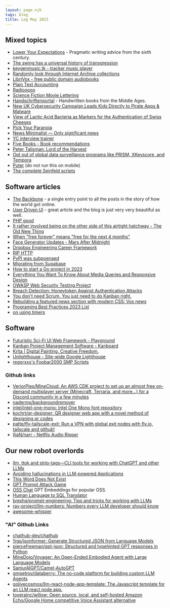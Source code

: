 ```yaml
---
layout: page.njk
tags: blog
title: Log May 2023
---
```


## Mixed topics

- [Lower Your Expectations](https://www.laphamsquarterly.org/roundtable/lower-your-expectations) - Pragmatic writing advice from the sixth century.
- [The swing has a universal history of transgression](https://aeon.co/essays/the-swing-has-a-universal-history-of-transgression)
- [keygenmusic.tk - tracker music player](https://keygenmusic.tk/)
- [Randomly look through Internet Archive collections](https://archive-stumbler.glitch.me/)
- [LibriVox - free public domain audiobooks ](https://librivox.org/)
- [Plain Text Accounting](https://plaintextaccounting.org/)
- [Radiooooo](https://radiooooo.com/)
- [Science Fiction Movie Lettering](https://reaganray.com/2020/05/12/sci-fi-movie-lettering.html)
- [Handschriftenportal](https://handschriftenportal.de/) - Handwritten books from the Middle Ages.
- [New UK Cybersecurity Campaign Leads Kids Directly to Pirate Apps & Malware](https://torrentfreak.com/new-uk-cybersecurity-campaign-leads-kids-directly-to-pirate-apps-malware-230503/)
- [View of Lactic Acid Bacteria as Markers for the Authentication of Swiss Cheeses](https://www.chimia.ch/chimia/article/view/2016_349/1089)
- [Pick Your Paranoia](https://www.pickyourparanoia.com/)
- [News Minimalist — Only significant news](https://www.newsminimalist.com/)
- [YC interview trainer](https://examples.slashml.com/yc-interview)
- [Five Books - Book recommendations](https://fivebooks.com/)
- [Peter Talisman: Lord of the Harvest](https://petertalisman.quest/)
- [Opt out of global data surveillance programs like PRISM, XKeyscore, and Tempora](https://prism-break.org/en/)
- [Puter](https://puter.com/) (do not run this on mobile)
- [The complete Seinfeld scripts](https://www.seinfeldscripts.com/seinfeld-scripts.html)

## Software articles

- [The Backbone](https://technicshistory.com/the-backbone/) - a single entry point to all the posts in the story of how the world got online.
- [User Driven UI](https://garden.bradwoods.io/notes/design/user-driven-ui) - great article and the blog is just very very beautiful as well.
- [PHP good](https://gowithphp.com/)
- [It rather involved being on the other side of this airtight hatchway - The Old New Thing](https://devblogs.microsoft.com/oldnewthing/20060508-22/?p=31283)
- [When "free forever" means "free for the next 4 months"](https://blog.zulip.com/2023/05/04/when-free-forever-is-4-months/)
- [Face Generator Updates - Mars After Midnight](https://dukope.itch.io/mars-after-midnight/devlog/532640/face-generator-updates)
- [Dropbox Engineering Career Framework](https://dropbox.github.io/dbx-career-framework/overview.html)
- [RIP HTTP](http://http.rip/)
- [PyPI was subpoenaed](https://blog.pypi.org/posts/2023-05-24-pypi-was-subpoenaed/)
- [Migrating from Supabase](https://blog.val.town/blog/migrating-from-supabase#569a6df5c49c420c9d6d8e7d2c949414)
- [How to start a Go project in 2023](https://boyter.org/posts/how-to-start-go-project-2023/)
- [Everything You Want To Know About Media Queries and Responsive Design](https://engineering.kablamo.com.au/posts/2023/media-queries-and-responsive-design/)
- [OWASP Web Security Testing Project](https://owasp.org/www-project-web-security-testing-guide/stable/)
- [Breach Detection: Honeytoken Against Authentication Attacks](https://www.jbspeakr.cc/honeytoken-accounts-credential-breach/)
- [You don't need Scrum. You just need to do Kanban right.](https://lucasfcosta.com/2022/10/02/scrum-versus-kanban.html)
- [Rebuilding a featured news section with modern CSS: Vox news](https://ishadeed.com/article/rebuild-featured-news-modern-css/)
- [Programing Best Practices 2023 List](https://github.com/dereknguyen269/programing-best-practices-2023)
- [on using timers](https://github.com/madprops/blog/blob/main/docs/timers.md)

## Software

- [Futuristic Sci-Fi UI Web Framework - Playground](https://playground.arwes.dev/)
- [Kanban Project Management Software - Kanboard](https://kanboard.org/)
- [Krita | Digital Painting. Creative Freedom.](https://krita.org/en/)
- [Unlighthouse - Site-wide Google Lighthouse](https://unlighthouse.dev/)
- [regorxxx's Foobar2000 SMP Scripts](https://regorxxx.github.io/foobar2000-SMP.github.io/)

### Github links

- [VeriorPies/MineCloud: An AWS CDK project to set up an almost free on-demand multiplayer server (Minecraft, Terraria, and more...) for a Discord community in a few minutes](https://github.com/VeriorPies/MineCloud)
- [nadermx/backgroundremover](https://github.com/nadermx/backgroundremover)
- [intel/intel-one-mono: Intel One Mono font repository](https://github.com/intel/intel-one-mono)
- [kochrt/qr-designer: QR designer web app with a novel method of designing qr codes](https://github.com/kochrt/qr-designer)
- [patte/fly-tailscale-exit: Run a VPN with global exit nodes with fly.io, tailscale and github!](https://github.com/patte/fly-tailscale-exit)
- [IljaN/narr - Netflix Audio Ripper](https://github.com/IljaN/narr)

## Our new robot overlords

- [llm, ttok and strip-tags—CLI tools for working with ChatGPT and other LLMs](https://simonwillison.net/2023/May/18/cli-tools-for-llms/)
- [Avoiding hallucinations in LLM-powered Applications](https://vectara.com/avoiding-hallucinations-in-llm-powered-applications/)
- [This Word Does Not Exist](https://www.thisworddoesnotexist.com/)
- [GPT Prompt Attack Game](https://gpa.43z.one/)
- [OSS Chat](https://osschat.io/) GPT Embeddings for popular OSS.
- [Human Language to SQL Translator](https://www.sqltranslate.app/)
- [brexhq/prompt-engineering: Tips and tricks for working with LLMs](https://github.com/brexhq/prompt-engineering#a-brief-incomplete-and-somewhat-incorrect-history-of-language-models)
- [ray-project/llm-numbers: Numbers every LLM developer should know](https://github.com/ray-project/llm-numbers)
- [awesome-whisper](https://github.com/sindresorhus/awesome-whisper/blob/main/readme.md)

### "AI" Github Links

- [chathub-dev/chathub](https://github.com/chathub-dev/chathub)
- [1rgs/jsonformer: Generate Structured JSON from Language Models](https://github.com/1rgs/jsonformer)
- [piercefreeman/gpt-json: Structured and typehinted GPT responses in Python](https://github.com/piercefreeman/gpt-json)
- [MineDojo/Voyager: An Open-Ended Embodied Agent with Large Language Models](https://github.com/MineDojo/Voyager)
- [SamurAIGPT/Camel-AutoGPT](https://github.com/SamurAIGPT/Camel-AutoGPT)
- [gmpetrov/databerry: The no-code platform for building custom LLM Agents](https://github.com/gmpetrov/databerry)
- [golivecosmos/llm-react-node-app-template: The Javascript template for an LLM react node app.](https://github.com/golivecosmos/llm-react-node-app-template)
- [toverainc/willow: Open source, local, and self-hosted Amazon Echo/Google Home competitive Voice Assistant alternative](https://github.com/toverainc/willow)
